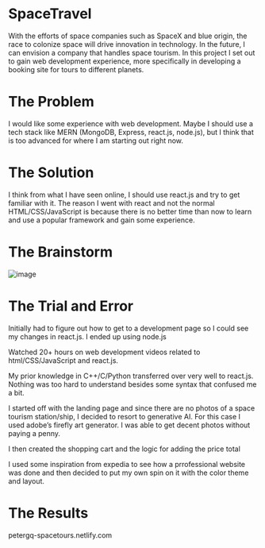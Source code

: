 # SpaceTravel 

With the efforts of space companies such as SpaceX and blue origin, the race to colonize space will drive innovation in technology. In the future, I can envision a company that handles space tourism. In this project I set out to gain web development experience, more specifically in developing a booking site for tours to different planets. 

# The Problem 

I would like some experience with web development. Maybe I should use a tech stack like MERN (MongoDB, Express, react.js, node.js), but I think that is too advanced for where I am starting out right now. 

# The Solution 

I think from what I have seen online, I should use react.js and try to get familiar with it. The reason I went with react and not the normal HTML/CSS/JavaScript is because there is no better time than now to learn and use a popular framework and gain some experience. 

# The Brainstorm 

 ![image](https://github.com/PeterGQ/SpaceTourism/assets/93812183/c9bca2e6-3927-47de-b660-333dbb06e672)

# The Trial and Error 

Initially had to figure out how to get to a development page so I could see my changes in react.js. I ended up using node.js 

Watched 20+ hours on web development videos related to html/CSS/JavaScript and react.js. 

My prior knowledge in C++/C/Python transferred over very well to react.js. Nothing was too hard to understand besides some syntax that confused me a bit. 

I started off with the landing page and since there are no photos of a space tourism station/ship, I decided to resort to generative AI. For this case I used adobe’s firefly art generator. I was able to get decent photos without paying a penny. 

I then created the shopping cart and the logic for adding the price total 

I used some inspiration from expedia to see how a prrofessional website was done and then decided to put my own spin on it with the color theme and layout. 

# The Results 
petergq-spacetours.netlify.com

